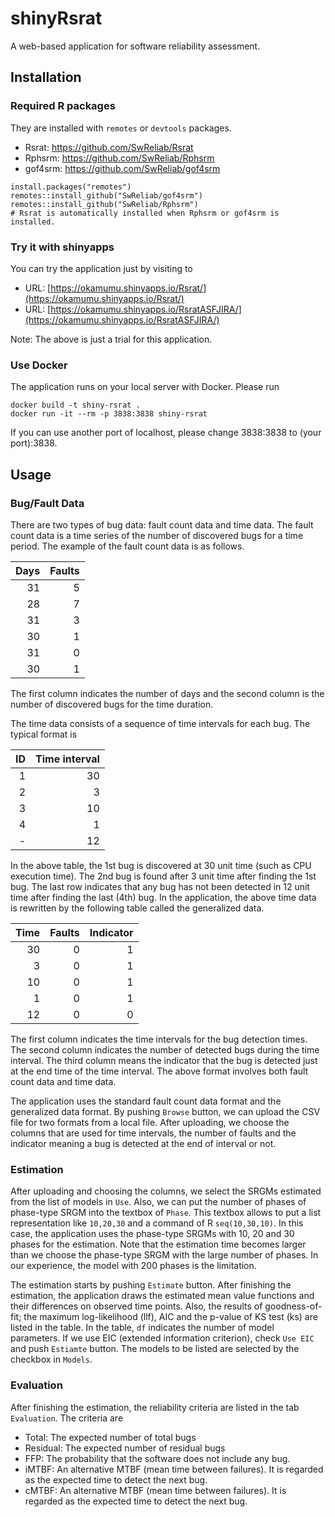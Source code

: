 # shinyRsrat

A web-based application for software reliability assessment.

## Installation

### Required R packages

They are installed with `remotes` or `devtools` packages.

- Rsrat: https://github.com/SwReliab/Rsrat
- Rphsrm: https://github.com/SwReliab/Rphsrm
- gof4srm: https://github.com/SwReliab/gof4srm

```
install.packages("remotes")
remotes::install_github("SwReliab/gof4srm")
remotes::install_github("SwReliab/Rphsrm")
# Rsrat is automatically installed when Rphsrm or gof4srm is installed.
```

### Try it with shinyapps

You can try the application just by visiting to

- URL: [https://okamumu.shinyapps.io/Rsrat/](https://okamumu.shinyapps.io/Rsrat/)
- URL: [https://okamumu.shinyapps.io/RsratASFJIRA/](https://okamumu.shinyapps.io/RsratASFJIRA/)

Note: The above is just a trial for this application.

### Use Docker

The application runs on your local server with Docker. Please run

```
docker build -t shiny-rsrat .
docker run -it --rm -p 3838:3838 shiny-rsrat
```

If you can use another port of localhost, please change 3838:3838 to (your port):3838.

## Usage

### Bug/Fault Data

There are two types of bug data: fault count data and time data. The fault count data is a time series of the number of discovered bugs for a time period. The example of the fault count data is as follows.

|Days|Faults|
|-:|-:|
|31|5|
|28|7|
|31|3|
|30|1|
|31|0|
|30|1|

The first column indicates the number of days and the second column is the number of discovered bugs for the time duration. 

The time data consists of a sequence of time intervals for each bug. The typical format is

|ID|Time interval|
|-:|-:|
|1|30|
|2|3|
|3|10|
|4|1|
|-|12|

In the above table, the 1st bug is discovered at 30 unit time (such as CPU execution time). The 2nd bug is found after 3 unit time after finding the 1st bug. The last row indicates that any bug has not been detected in 12 unit time after finding the last (4th) bug. In the application, the above time data is rewritten by the following table called the generalized data.

|Time|Faults|Indicator|
|-:|-:|-:|
|30|0|1|
|3|0|1|
|10|0|1|
|1|0|1|
|12|0|0|

The first column indicates the time intervals for the bug detection times. The second column indicates the number of detected bugs during the time interval. The third column means the indicator that the bug is detected just at the end time of the time interval. The above format involves both fault count data and time data.

The application uses the standard fault count data format and the generalized data format. By pushing `Browse` button, we can upload the CSV file for two formats from a local file. After uploading, we choose the columns that are used for time intervals, the number of faults and the indicator meaning a bug is detected at the end of interval or not.

### Estimation

After uploading and choosing the columns, we select the SRGMs estimated from the list of models in `Use`. Also, we can put the number of phases of phase-type SRGM into the textbox of `Phase`. This textbox allows to put a list representation like `10,20,30` and a command of R `seq(10,30,10)`. In this case, the application uses the phase-type SRGMs with 10, 20 and 30 phases for the estimation. Note that the estimation time becomes larger than we choose the phase-type SRGM with the large number of phases. In our experience, the model with 200 phases is the limitation.

The estimation starts by pushing `Estimate` button. After finishing the estimation, the application draws the estimated mean value functions and their differences on observed time points. Also, the results of goodness-of-fit; the maximum log-likelihood (llf), AIC and the p-value of KS test (ks) are listed in the table. In the table, `df` indicates the number of model parameters. If we use EIC (extended information criterion), check `Use EIC` and push `Estiamte` button. The models to be listed are selected by the checkbox in `Models`.

### Evaluation

After finishing the estimation, the reliability criteria are listed in the tab `Evaluation`. The criteria are

- Total: The expected number of total bugs
- Residual: The expected number of residual bugs
- FFP: The probability that the software does not include any bug.
- iMTBF: An alternative MTBF (mean time between failures). It is regarded as the expected time to detect the next bug.
- cMTBF:  An alternative MTBF (mean time between failures). It is regarded as the expected time to detect the next bug.


